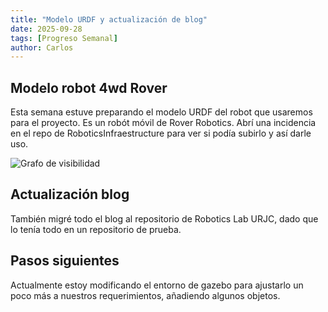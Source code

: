 ```yaml
---
title: "Modelo URDF y actualización de blog"
date: 2025-09-28
tags: [Progreso Semanal]
author: Carlos
---
```


## Modelo robot 4wd Rover
Esta semana estuve preparando el modelo URDF del robot que usaremos para el proyecto. Es un robót móvil de Rover Robotics. Abrí una incidencia en el repo de RoboticsInfraestructure para ver si podía subirlo y así darle uso.


![Grafo de visibilidad](images/rover_4wd.png)




## Actualización blog
También migré todo el blog al repositorio de Robotics Lab URJC, dado que lo tenía todo en un repositorio de prueba.

## Pasos siguientes
Actualmente estoy modificando el entorno de gazebo para ajustarlo un poco más a nuestros requerimientos, añadiendo algunos objetos.
